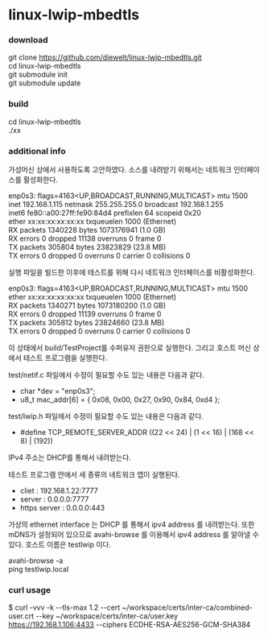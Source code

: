 # linux-lwip-mbedtls

### download

git clone https://github.com/diewelt/linux-lwip-mbedtls.git<br/>
cd linux-lwip-mbedtls<br/>
git submodule init<br/>
git submodule update<br/>

### build

cd linux-lwip-mbedtls<br/>
./xx<br/>

### additional info

가성머신 상에서 사용하도록 고안하였다. 소스를 내려받기 위해서는 네트워크 인터페이스를 활성화한다.

enp0s3: flags=4163<UP,BROADCAST,RUNNING,MULTICAST>  mtu 1500<br/>
        inet 192.168.1.115  netmask 255.255.255.0  broadcast 192.168.1.255<br/>
        inet6 fe80::a00:27ff:fe90:84d4  prefixlen 64  scopeid 0x20<link><br/>
        ether xx:xx:xx:xx:xx:xx  txqueuelen 1000  (Ethernet)<br/>
        RX packets 1340228  bytes 1073176941 (1.0 GB)<br/>
        RX errors 0  dropped 11138  overruns 0  frame 0<br/>
        TX packets 305804  bytes 23823829 (23.8 MB)<br/>
        TX errors 0  dropped 0 overruns 0  carrier 0  collisions 0<br/>

실행 파일을 빌드한 이후에 테스트를 위해 다시 네트워크 인터페이스를 비활성화한다.

enp0s3: flags=4163<UP,BROADCAST,RUNNING,MULTICAST>  mtu 1500<br/>
        ether xx:xx:xx:xx:xx:xx  txqueuelen 1000  (Ethernet)<br/>
        RX packets 1340271  bytes 1073180200 (1.0 GB)<br/>
        RX errors 0  dropped 11139  overruns 0  frame 0<br/>
        TX packets 305812  bytes 23824660 (23.8 MB)<br/>
        TX errors 0  dropped 0 overruns 0  carrier 0  collisions 0<br/>

이 상태에서 build/TestProject를 수퍼유저 권한으로 실행한다. 그리고 호스트 머신 상에서 테스트 프로그램을 실행한다.

test/netif.c 파일에서 수정이 필요할 수도 있는 내용은 다음과 같다.

* char *dev = "enp0s3";
* u8_t mac_addr[6] = { 0x08, 0x00, 0x27, 0x90, 0x84, 0xd4 };

test/lwip.h 파일에서 수정이 필요할 수도 있는 내용은 다음과 같다.

* #define TCP_REMOTE_SERVER_ADDR    ((22 << 24) | (1 << 16) | (168 << 8) | (192))

IPv4 주소는 DHCP를 통해서 내려받는다.

테스트 프로그램 안에서 세 종류의 네트워크 앱이 실행된다.

* cliet : 192.168.1.22:7777
* server : 0.0.0.0:7777
* https server : 0.0.0.0:443

가상의 ethernet interface 는 DHCP 를 통해서 ipv4 address 를 내려받는다. 또한 mDNS가 설정되어 있으므로 avahi-browse 를 이용해서 ipv4 address 를 알아낼 수 있다. 호스트 이름은 testlwip 이다.

avahi-browse -a </br>
ping testlwip.local </br>

### curl usage
$ curl -vvv -k --tls-max 1.2 --cert ~/workspace/certs/inter-ca/combined-user.crt --key ~/workspace/certs/inter-ca/user.key https://192.168.1.106:4433 --ciphers ECDHE-RSA-AES256-GCM-SHA384 </br>
